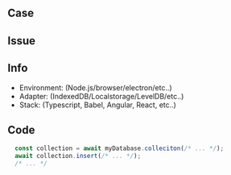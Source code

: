 <!--
  !!!
  REMOVE EVERYTHING WRITTEN IN UPPERCASE BEFORE YOU CLICK SUBMIT
  !!!
-->

<!-- IMPORTANT:
  If you have a common question which cannot be solved with a PR, ask it at one of these places:
  - https://stackoverflow.com/
  - https://gitter.im/pubkey/rxdb
-->

<!-- DID YOU KNOW?
  Over 50% of our bug-issues are not bugs.
  When you reproduce the bug in our bug-template
  you do not have to wait for the maintainers answer
  and very likely solve your problem in the next 15 minutes.
  https://github.com/pubkey/rxdb/blob/master/test/unit/bug-report.test.js
-->

## Case
<!-- IS IT A BUG OR A REQUEST FOR A NEW FEATURE OR SOMETHING ELSE? -->

## Issue
<!-- DESCRIBE WHY YOU OPEN THIS ISSUE -->

## Info
  - Environment: (Node.js/browser/electron/etc..)
  - Adapter: (IndexedDB/Localstorage/LevelDB/etc..)
  - Stack: (Typescript, Babel, Angular, React, etc..)

## Code

```js
  const collection = await myDatabase.colleciton(/* ... */);
  await collection.insert(/* ... */);
  /* ... */
```

<!--
  IF YOU HAVE A BUG, WRITE CODE HERE TO REPRODUCE IT.
  BUGS WONT BE TOUCHED BY THE MAINTAINER UNTIL THERE IS SOME CODE!

  OPTIMALLY YOU SHOULD ADD A PULL-REQUEST WHICH REPRODUCES THE BUG
  BY MODIFYING THIS FILE: https://github.com/pubkey/rxdb/blob/master/test/unit/bug-report.test.js
-->
